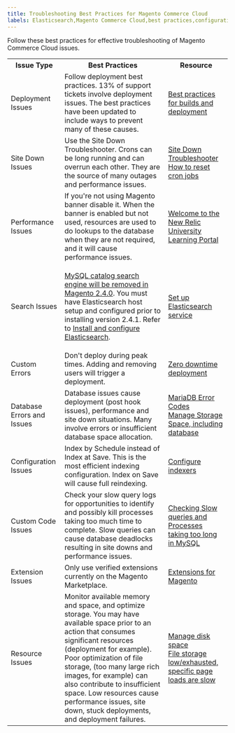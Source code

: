 ```yaml
---
title: Troubleshooting Best Practices for Magento Commerce Cloud
labels: Elasticsearch,Magento Commerce Cloud,best practices,configuration,database,deploy,deployment,deployment error,extension,index,query,search,site down,storage
---
```


Follow these best practices for effective troubleshooting of Magento Commerce Cloud issues.

<table>
<tbody>
<tr>
<th>Issue Type</th>
<th>Best Practices</th>
<th>Resource</th>
</tr>
<tr>
<td>Deployment Issues</td>
<td>
Follow deployment best practices. 13% of support tickets involve deployment issues. The best practices have been updated to include ways to prevent many of these causes.</td>
<td><a href="https://devdocs.magento.com/guides/v2.3/cloud/reference/discover-deploy.html#best-practices">Best practices for builds and deployment</a></td>
</tr>
<tr>
<td>Site Down Issues</td>
<td>
Use the Site Down Troubleshooter. Crons can be long running and can overrun each other. They are the source of many outages and performance issues. </td>
<td>
<a href="https://support.magento.com/hc/en-us/articles/360029351531-Site-Down-Troubleshooter">Site Down Troubleshooter<br/></a><a href="https://devdocs.magento.com/guides/v2.3/cloud/trouble/reset-cron-jobs.html">How to reset cron jobs</a>
</td>
</tr>
<tr>
<td>Performance Issues</td>
<td>
If you're not using Magento banner disable it. When the banner is enabled but not used, resources are used to do lookups to the database when they are not required, and it will cause performance issues. </td>
<td><a href="https://learn.newrelic.com">Welcome to the New Relic University Learning Portal</a></td>
</tr>
<tr>
<td>Search Issues</td>
<td>
<p class="warning"><a href="https://support.magento.com/hc/en-us/articles/360043144271-MySQL-catalog-search-engine-will-be-removed-in-all-versions-of-Magento-2-4-0">MySQL catalog search engine will be removed in Magento 2.4.0</a>. You must have Elasticsearch host setup and configured prior to installing version 2.4.1. Refer to <a href="https://devdocs.magento.com/guides/v2.3/config-guide/elasticsearch/es-overview.html">Install and configure Elasticsearch</a>.</p>
</td>
<td><a href="https://devdocs.magento.com/guides/v2.3/cloud/project/project-conf-files_services-elastic.html">Set up Elasticsearch service</a></td>
</tr>
<tr>
<td>Custom Errors</td>
<td>
Don't deploy during peak times. Adding and removing users will trigger a deployment.</td>
<td><a href="https://devdocs.magento.com/guides/v2.3/cloud/deploy/reduce-downtime.html">Zero downtime deployment</a></td>
</tr>
<tr>
<td>Database Errors and Issues</td>
<td>
Database issues cause deployment (post hook issues), performance and site down situations. Many involve errors or insufficient database space allocation.</td>
<td>
<a href="https://mariadb.com/kb/en/library/mariadb-error-codes/#mariadb-specific-error-codes">MariaDB Error Codes<br/></a><a href="https://devdocs.magento.com/guides/v2.3/cloud/project/manage-disk-space.html?itm_source=devdocs&amp;itm_medium=search_page&amp;itm_campaign=federated_search&amp;itm_term=database%20space">Manage Storage Space, including database</a>
</td>
</tr>
<tr>
<td>Configuration Issues</td>
<td>
Index by Schedule instead of Index at Save. This is the most efficient indexing configuration. Index on Save will cause full reindexing. </td>
<td><a href="https://devdocs.magento.com/guides/v2.3/config-guide/cli/config-cli-subcommands-index.html?itm_source=devdocs&amp;itm_medium=quick_search&amp;itm_campaign=federated_search&amp;itm_term=index%20by%20schedul#configure-indexers">Configure indexers</a></td>
</tr>
<tr>
<td>Custom Code Issues</td>
<td>
Check your slow query logs for opportunities to identify and possibly kill processes taking too much time to complete. Slow queries can cause database deadlocks resulting in site downs and performance issues. </td>
<td><a href="https://support.magento.com/hc/en-us/articles/360030903091">Checking Slow queries and Processes taking too long in MySQL</a></td>
</tr>
<tr>
<td>Extension Issues</td>
<td>Only use verified extensions currently on the Magento Marketplace.</td>
<td><a href="https://marketplace.magento.com/extensions.html">Extensions for Magento</a></td>
</tr>
<tr>
<td>Resource Issues</td>
<td>
Monitor available memory and space, and optimize storage. You may have available space prior to an action that consumes significant resources (deployment for example). Poor optimization of file storage, (too many large rich images, for example) can also contribute to insufficient space. Low resources cause performance issues, site down, stuck deployments, and deployment failures. </td>
<td>
<a href="https://devdocs.magento.com/guides/v2.3/cloud/project/manage-disk-space.html">Manage disk space<br/></a><a href="https://support.magento.com/hc/en-us/articles/360034626052">File storage low/exhausted, specific page loads are slow</a>
</td>
</tr>
</tbody>
</table>
